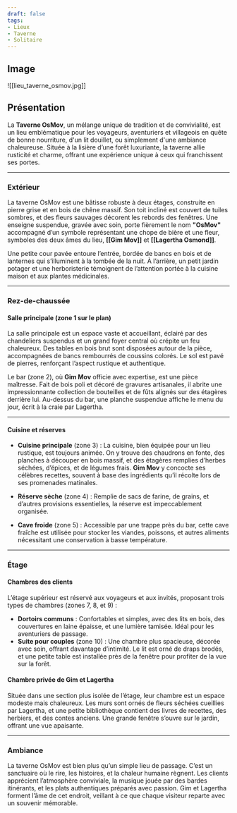 ```yaml
---
draft: false
tags:
- Lieux
- Taverne
- Solitaire
---
```


## Image

![[lieu_taverne_osmov.jpg]]

## **Présentation**

La **Taverne OsMov**, un mélange unique de tradition et de convivialité, est un lieu emblématique pour les voyageurs, aventuriers et villageois en quête de bonne nourriture, d'un lit douillet, ou simplement d'une ambiance chaleureuse. Située à la lisière d’une forêt luxuriante, la taverne allie rusticité et charme, offrant une expérience unique à ceux qui franchissent ses portes.

---

### **Extérieur**

La taverne OsMov est une bâtisse robuste à deux étages, construite en pierre grise et en bois de chêne massif. Son toit incliné est couvert de tuiles sombres, et des fleurs sauvages décorent les rebords des fenêtres. Une enseigne suspendue, gravée avec soin, porte fièrement le nom **"OsMov"** accompagné d’un symbole représentant une chope de bière et une fleur, symboles des deux âmes du lieu, **[[Gim Mov]]** et **[[Lagertha Osmond]]**.

Une petite cour pavée entoure l’entrée, bordée de bancs en bois et de lanternes qui s’illuminent à la tombée de la nuit. À l’arrière, un petit jardin potager et une herboristerie témoignent de l’attention portée à la cuisine maison et aux plantes médicinales.

---

### **Rez-de-chaussée**

#### **Salle principale** (zone 1 sur le plan)

La salle principale est un espace vaste et accueillant, éclairé par des chandeliers suspendus et un grand foyer central où crépite un feu chaleureux. Des tables en bois brut sont disposées autour de la pièce, accompagnées de bancs rembourrés de coussins colorés. Le sol est pavé de pierres, renforçant l’aspect rustique et authentique.

Le bar (zone 2), où **Gim Mov** officie avec expertise, est une pièce maîtresse. Fait de bois poli et décoré de gravures artisanales, il abrite une impressionnante collection de bouteilles et de fûts alignés sur des étagères derrière lui. Au-dessus du bar, une planche suspendue affiche le menu du jour, écrit à la craie par Lagertha.

---

#### **Cuisine et réserves**

- **Cuisine principale** (zone 3) : La cuisine, bien équipée pour un lieu rustique, est toujours animée. On y trouve des chaudrons en fonte, des planches à découper en bois massif, et des étagères remplies d’herbes séchées, d’épices, et de légumes frais. **Gim Mov** y concocte ses célèbres recettes, souvent à base des ingrédients qu’il récolte lors de ses promenades matinales.
    
- **Réserve sèche** (zone 4) : Remplie de sacs de farine, de grains, et d’autres provisions essentielles, la réserve est impeccablement organisée.
    
- **Cave froide** (zone 5) : Accessible par une trappe près du bar, cette cave fraîche est utilisée pour stocker les viandes, poissons, et autres aliments nécessitant une conservation à basse température.
    

---

### **Étage**

#### **Chambres des clients**

L’étage supérieur est réservé aux voyageurs et aux invités, proposant trois types de chambres (zones 7, 8, et 9) :

- **Dortoirs communs** : Confortables et simples, avec des lits en bois, des couvertures en laine épaisse, et une lumière tamisée. Idéal pour les aventuriers de passage.
- **Suite pour couples** (zone 10) : Une chambre plus spacieuse, décorée avec soin, offrant davantage d’intimité. Le lit est orné de draps brodés, et une petite table est installée près de la fenêtre pour profiter de la vue sur la forêt.

#### **Chambre privée de Gim et Lagertha**

Située dans une section plus isolée de l’étage, leur chambre est un espace modeste mais chaleureux. Les murs sont ornés de fleurs séchées cueillies par Lagertha, et une petite bibliothèque contient des livres de recettes, des herbiers, et des contes anciens. Une grande fenêtre s’ouvre sur le jardin, offrant une vue apaisante.

---

### **Ambiance**

La taverne OsMov est bien plus qu’un simple lieu de passage. C’est un sanctuaire où le rire, les histoires, et la chaleur humaine règnent. Les clients apprécient l’atmosphère conviviale, la musique jouée par des bardes itinérants, et les plats authentiques préparés avec passion. Gim et Lagertha forment l’âme de cet endroit, veillant à ce que chaque visiteur reparte avec un souvenir mémorable.